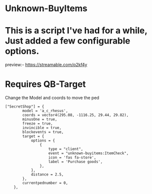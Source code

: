 # Unknown-BuyItems
 
# This is a script I've had for a while, Just added a few configurable options.

preview:- https://streamable.com/p2kf4y


# Requires QB-Target

Change the Model and coords to move the ped
```
["SecretShop"] = {
        model = 'a_c_rhesus',
        coords = vector4(295.08, -1116.25, 29.44, 29.82),
        minusOne = true,
        freeze = true,
        invincible = true,
        blockevents = true,
        target = {
            options = {
                {
                    type = "client",
                    event = "unknown-buyitems:ItemCheck",
                    icon = 'fas fa-store',
                    label = 'Purchase goods',
                },
            },
            distance = 2.5,
        },
        currentpednumber = 0,
    },
```
